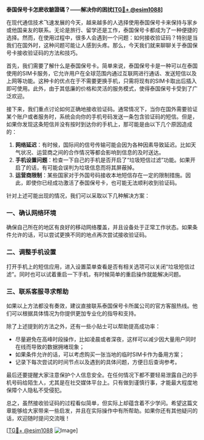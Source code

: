**泰国保号卡怎麽收驗證碼？——解决你的困扰[[TG💪+ @esim1088](https://t.me/s/esim1088)]**

在现代通信技术飞速发展的今天，越来越多的人选择使用泰国保号卡来保持与家乡或他国亲友的联系。无论是旅行、留学还是工作，泰国保号卡都成为了一种便捷的选择。然而，在使用过程中，很多人会遇到一个问题：如何接收验证码？特别是当我们在国外时，这种问题可能让人感到头疼。那么，今天我们就来聊聊关于泰国保号卡接收验证码的方法和技巧。

首先，我们需要了解什么是泰国保号卡。简单来说，泰国保号卡是一种可以在泰国使用的SIM卡服务，它允许用户在全球范围内通过互联网进行通话、发送短信以及上网等功能。这种卡的优点在于不需要更换手机，只需将现有的SIM卡取出后插入即可使用。此外，由于其低廉的价格和灵活的服务模式，使得泰国保号卡受到了广泛欢迎。

接下来，我们重点讨论如何正确地接收验证码。通常情况下，当你在国外需要验证某个账户或者服务时，系统会向你的手机号码发送一条包含验证码的短信。但是，如果你发现这条短信并没有按时到达你的手机上，那可能是由以下几个原因造成的：

1. **网络延迟**：有时候，国际间的信号传输可能会因为各种因素导致延迟。比如天气状况、运营商之间的合作情况等都会影响到信息的及时送达。
2. **手机设置问题**：检查一下自己的手机是否开启了“垃圾短信过滤”功能。如果开启了的话，有可能会误判为垃圾信息而将其屏蔽掉。
3. **运营商限制**：某些国家对于外国号码接收本地短信存在一定的限制措施。因此，即使你已经成功激活了泰国保号卡，也可能无法顺利收到验证码。

针对上述可能出现的情况，我们可以采取以下几种解决方案：

### 一、确认网络环境
确保自己所在的地区有良好的移动网络覆盖，并且设备处于正常工作状态。如果条件允许的话，可以尝试更换不同的地点再次尝试接收验证码。

### 二、调整手机设置
打开手机上的短信应用，进入设置菜单查看是否有相关选项可以关闭“垃圾短信过滤”。同时也可以试着重启一下手机，有时候简单的重启操作就能解决问题。

### 三、联系客服寻求帮助
如果以上方法都没有奏效，建议直接联系泰国保号卡所属公司的官方客服热线。他们可以根据具体情况为你提供更加专业化的指导和支持。

除了上述提到的方法之外，还有一些小贴士可以帮助提高成功率：

- 尽量避免在高峰时段操作，比如凌晨或者深夜，这样可以减少因大量用户同时在线而导致的数据拥堵现象；
- 如果条件允许的话，可以考虑购买一张当地的临时SIM卡作为备用方案；
- 记录下每次尝试的时间节点以及遇到的具体问题，方便日后查询参考。

最后还要提醒大家注意保护个人信息安全。在任何情况下都不要轻易泄露自己的手机号码给陌生人，尤其是在社交媒体平台上。只有做到谨慎行事，才能最大程度地保障个人隐私不受侵犯。

总之，虽然接收验证码的过程看似简单，但实际上却蕴含着不少学问。希望这篇文章能够给大家带来一些启发，并且在实际操作中有所帮助。如果你还有其他疑问的话，欢迎随时提问交流哦！

[[TG💪+ @esim1088](https://t.me/s/esim1088) ![Image](https://i.postimg.cc/4NQfJmqS/Snipaste-2025-05-13-00-14-12.png)]